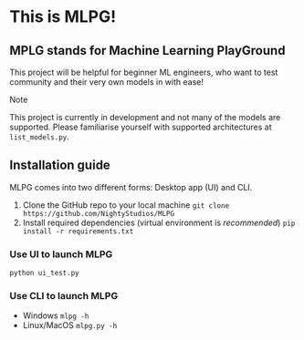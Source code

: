 # This is MLPG!
## MPLG stands for Machine Learning PlayGround

This project will be helpful for beginner ML engineers, who want to test community and their very own models in with ease!

> [!NOTE]
> This project is currently in development and not many of the models are supported.
> Please familiarise yourself with supported architectures at `list_models.py`.

## Installation guide

MLPG comes into two different forms: Desktop app (UI) and CLI.

1. Clone the GitHub repo to your local machine
`git clone https://github.com/NightyStudios/MLPG`
2. Install required dependencies (virtual environment is _recommended_)
`pip install -r requirements.txt`
### Use UI to launch MLPG
`python ui_test.py`
### Use CLI to launch MLPG
* Windows
`mlpg -h`
* Linux/MacOS
`mlpg.py -h`